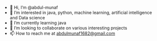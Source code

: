 - 👋 Hi, I’m @abdul-munaf
- 👀 I’m interested in java, python, machine learning, artificial intelligence and Data science
- 🌱 I’m currently learning java
- 💞️ I’m looking to collaborate on various interesting projects
- 📫 How to reach me  at abdulmunaf1682@gmail.com

<!---
abdul-munaf/abdul-munaf is a ✨ special ✨ repository because its `README.md` (this file) appears on your GitHub profile.
You can click the Preview link to take a look at your changes.
--->

